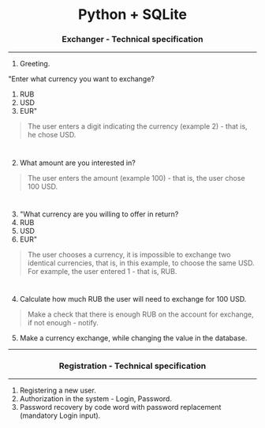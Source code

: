 <h1 align="center">Python + SQLite</h1>
<h3 align="center">Exchanger - Technical specification</h3>
<hr>

1. Greeting.

"Enter what currency you want to exchange?
  1. RUB
  2. USD
  3. EUR"

> The user enters a digit indicating the currency (example 2) - that is, he chose USD.
#
2. What amount are you interested in?
> The user enters the amount (example 100) - that is, the user chose 100 USD.
#
3. "What currency are you willing to offer in return?
1. RUB
2. USD
3. EUR"

> The user chooses a currency, it is impossible to exchange two identical currencies, that is, in this example, to choose the same USD. For example, the user entered 1 - that is, RUB.
#
4. Calculate how much RUB the user will need to exchange for 100 USD.

> Make a check that there is enough RUB on the account for exchange, if not enough - notify.

5. Make a currency exchange, while changing the value in the database.

<hr>
<h3 align="center">Registration - Technical specification</h3>
<hr>

1. Registering a new user.
2. Authorization in the system - Login, Password.
3. Password recovery by code word with password replacement (mandatory Login input).
